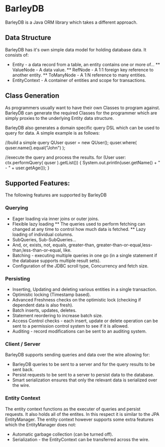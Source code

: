 # BarleyDB

BarleyDB is a Java ORM library which takes a different approach.

## Data Structure
BarleyDB has it's own simple data model for holding database data. It consists of:
* Entity - a data record from a table, an entity contains one or more of...
** ValueNode - A data value. 
** RefNode - A 1:1 foreign key reference to another entity.
** ToManyNode - A 1:N reference to many entities.
* EntityContext - A container of entities and scope for transactions.

## Class Generation
As programmers usually want to have their own Classes to program against. BarleyDB can generate the required Classes
for the programmer which are simply proxies to the underlying Entity data structure.

BarleyDB also generates a domain specific query DSL which can be used to query for data. A simple example is as follows:

  //build a simple query
  QUser quser  = new QUser();
  quser.where( quser.name().equal("John") );

  //execute the query and process the results.
  for (User user: ctx.performQuery( quser ).getList()) {
     System.out.println(user.getName() + " - " + user.getAge());
  }
  
## Supported Features:
The following features are supported by BarleyDB

### Querying
* Eager loading via inner joins or outer joins. 
* Flexible lazy loading
** The queries used to perform fetching can changed at any time to control how much data is fetched.
** Lazy loading of individual columns.
* SubQueries, Sub-SubQueries...
* And, or, exists, not, equals, greater-than, greater-than-or-equal,less-than,less-than-or-equal, like.
* Batching - executing multiple queries in one go (in a single statement if the database supports multiple result sets). 
* Configuration of the JDBC scroll type, Concurrency and fetch size.

### Persisting
* Inserting, Updating and deleting various entities in a single transaction.
* Optimistic locking (Timestamp based).
* Advanced Freshness checks on the optimistic lock (checking if dependent data is also fresh).
* Batch inserts, updates, deletes.
* Statement reordering to increase batch size.
* Access Control checks - each insert, update or delete operation can be sent to a permission control system to see if it is allowed.
* Auditing - record modifications can be sent to an auditing system.

### Client / Server
BarleyDB supports sending queries and data over the wire allowing for:
* BarleyDB queries to be sent to a server and for the query results to be sent back.
* Persist requests to be sent to a server to persist data to the database.
* Smart serialization ensures that only the relevant data is serialized over the wire. 
  
### Entity Context
The entity context functions as the executer of queries and persist requests. It also holds all of the entites.
In this respect it is similar to the JPA EntityManager. The entity context however supports some extra features
which the EntityManager does not:
* Automatic garbage collection (can be turned off).
* Serialization - the EntityContext can be transferred across the wire.
